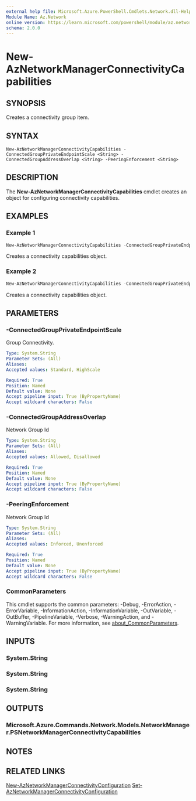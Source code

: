 ```yaml
---
external help file: Microsoft.Azure.PowerShell.Cmdlets.Network.dll-Help.xml
Module Name: Az.Network
online version: https://learn.microsoft.com/powershell/module/az.network/new-aznetworkmanagerconnectivitycapabilities
schema: 2.0.0
---
```


# New-AzNetworkManagerConnectivityCapabilities

## SYNOPSIS
Creates a connectivity group item.

## SYNTAX

```
New-AzNetworkManagerConnectivityCapabilities -ConnectedGroupPrivateEndpointScale <String> -ConnectedGroupAddressOverlap <String> -PeeringEnforcement <String>
```

## DESCRIPTION
The **New-AzNetworkManagerConnectivityCapabilities** cmdlet creates an object for configuring connectivity capabilities.
## EXAMPLES

### Example 1
```powershell
New-AzNetworkManagerConnectivityCapabilities -ConnectedGroupPrivateEndpointScale "HighScale" -ConnectedGroupAddressOverlap "Disallowed" -PeeringEnforcement "Enforced"
```

Creates a connectivity capabilities object.

### Example 2
```powershell
New-AzNetworkManagerConnectivityCapabilities -ConnectedGroupPrivateEndpointScale "Standard" -ConnectedGroupAddressOverlap "Allowed" -PeeringEnforcement "Unenforced"
```

Creates a connectivity capabilities object.

## PARAMETERS

### -ConnectedGroupPrivateEndpointScale
Group Connectivity.

```yaml
Type: System.String
Parameter Sets: (All)
Aliases:
Accepted values: Standard, HighScale

Required: True
Position: Named
Default value: None
Accept pipeline input: True (ByPropertyName)
Accept wildcard characters: False
```

### -ConnectedGroupAddressOverlap
Network Group Id

```yaml
Type: System.String
Parameter Sets: (All)
Aliases:
Accepted values: Allowed, Disallowed

Required: True
Position: Named
Default value: None
Accept pipeline input: True (ByPropertyName)
Accept wildcard characters: False
```

### -PeeringEnforcement
Network Group Id

```yaml
Type: System.String
Parameter Sets: (All)
Aliases:
Accepted values: Enforced, Unenforced

Required: True
Position: Named
Default value: None
Accept pipeline input: True (ByPropertyName)
Accept wildcard characters: False
```

### CommonParameters
This cmdlet supports the common parameters: -Debug, -ErrorAction, -ErrorVariable, -InformationAction, -InformationVariable, -OutVariable, -OutBuffer, -PipelineVariable, -Verbose, -WarningAction, and -WarningVariable. For more information, see [about_CommonParameters](http://go.microsoft.com/fwlink/?LinkID=113216).

## INPUTS

### System.String

### System.String

### System.String

## OUTPUTS

### Microsoft.Azure.Commands.Network.Models.NetworkManager.PSNetworkManagerConnectivityCapabilities

## NOTES

## RELATED LINKS

[New-AzNetworkManagerConnectivityConfiguration](./New-AzNetworkManagerConnectivityConfiguration.md)
[Set-AzNetworkManagerConnectivityConfiguration](./Set-AzNetworkManagerConnectivityConfiguration.md)
